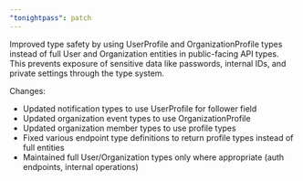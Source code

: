 ```yaml
---
"tonightpass": patch
---
```


Improved type safety by using UserProfile and OrganizationProfile types instead of full User and Organization entities in public-facing API types. This prevents exposure of sensitive data like passwords, internal IDs, and private settings through the type system.

Changes:
- Updated notification types to use UserProfile for follower field
- Updated organization event types to use OrganizationProfile
- Updated organization member types to use profile types
- Fixed various endpoint type definitions to return profile types instead of full entities
- Maintained full User/Organization types only where appropriate (auth endpoints, internal operations)